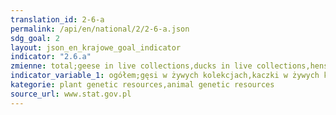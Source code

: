 ```yaml
---
translation_id: 2-6-a
permalink: /api/en/national/2/2-6-a.json
sdg_goal: 2
layout: json_en_krajowe_goal_indicator
indicator: "2.6.a"
zmienne: total;geese in live collections,ducks in live collections,hens in live collections,cattle whose genetic material is stored in gene bank,genetic material from cattle in gene bank
indicator_variable_1: ogółem;gęsi w żywych kolekcjach,kaczki w żywych kolekcjach,kury w żywych kolekcjach,bydło od którego pobrano materiał genetyczny do banku genów,materiał genetyczny bydła w banku genów;
kategorie: plant genetic resources,animal genetic resources
source_url: www.stat.gov.pl
---
```

